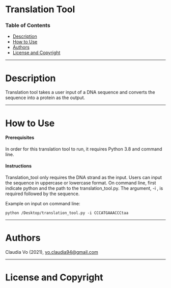# Translation Tool

### Table of Contents
- [Description](#description)
- [How to Use](#how-to-use)
- [Authors](#authors)
- [License and Copyright](#license-and-copyright)

---

# Description 
Translation tool takes a user input of a DNA sequence and converts the sequence into a protein as the output. 

---

# How to Use

#### Prerequisites
In order for this translation tool to run, it requires Python 3.8 and command line.

#### Instructions

Translation_tool only requires the DNA strand as the input. Users can input the sequence in uppercase or lowercase format. 
On command line, first indicate python and the path to the translation_tool.py.
The argument, -i , is required followed by the sequence.

Example on input on command line:

```
python /Desktop/translation_tool.py -i CCCATGAAACCCtaa
```


---

# Authors
Claudia Vo (2021), vo.claudia94@gmail.com

---

# License and Copyright
